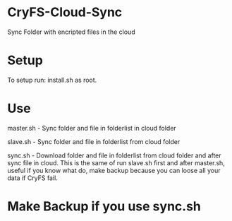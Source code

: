 # CryFS-Cloud-Sync
Sync Folder with encripted files in the cloud 

# Setup
To setup run: install.sh as root.

# Use
master.sh - Sync folder and file in folderlist in cloud folder

slave.sh - Sync folder and file in folderlist from cloud folder

sync.sh - Download folder and file in folderlist from cloud folder and after sync file in cloud.
    This is the same of run slave.sh first and after master.sh, useful if you know what do, make backup because you can loose all your data if CryFS fail.

# Make Backup if you use sync.sh
